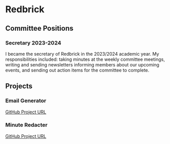 # Redbrick

## Committee Positions

### Secretary 2023-2024

I became the secretary of Redbrick in the 2023/2024 academic year. My responsibilities included: taking minutes at the weekly committee meetings, writing and sending newsletters informing members about our upcoming events, and sending out action items for the committee to complete.

## Projects

### Email Generator

[GitHub Project URL](https://github.com/CheeseLad/redbrick-email-generator)

### Minute Redacter

[GitHub Project URL](https://github.com/CheeseLad/redbrick-email-generator)
